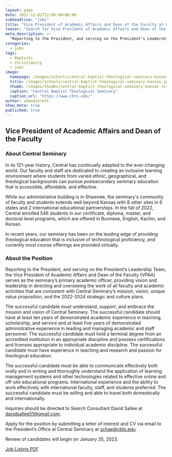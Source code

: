 ```yaml
---
layout: page
Date: 2022-12-02T12:00:00+00:00
subheadline: "jobs"
title: "Vice President of Academic Affairs and Dean of the Faculty at Central Seminary"
teaser: "Search for Vice President of Academic Affairs and Dean of the Faculty"
meta_description: >-
  "Reporting to the President, and serving on the President’s Leadership Team, the Vice President of Academic Affairs and Dean of the Faculty (VPAA) serves as the seminary’s primary academic officer, providing vision and leadership in directing and overseeing the work of all faculty and academic activities that are consistent with Central Seminary’s mission, vision, unique value proposition, and the 2022-2024 strategic and culture plans."
categories:
  - jobs
tags:
  - Baptists
  - Christianity
  - jobs
image:
  homepage: /images/schools/central-baptist-theological-seminary-kansas.jpg
  title: /images/schools/central-baptist-theological-seminary-kansas.jpg
  thumb: /images/thumbs/central-baptist-theological-seminary-kansas_tn.jpg
  caption: "Central Baptist Theological Seminary"
  caption_url: "https://www.cbts.edu/"
author: adamdjbrett
show_meta: true
published: true
---
```


## Vice President of Academic Affairs and Dean of the Faculty


### About Central Seminary

In its 121-year history, Central has continually adapted to the ever-changing world. Our faculty and staff are dedicated to creating an inclusive learning environment where students from varied ethnic, geographical, and theological backgrounds can pursue postsecondary seminary education that is accessible, affordable, and effective.

While our administrative building is in Shawnee, the seminary's community of faculty and students extends well beyond Kansas with 8 other sites in 6 states and 2 international educational partnerships. In the fall of 2022, Central enrolled 546 students in our certificate, diploma, master, and doctoral level programs, which are offered in Burmese, English, Kachin, and Korean.

In recent years, our seminary has been on the leading edge of providing theological education that is inclusive of technological proficiency, and currently most course offerings are provided virtually.


### About the Position
Reporting to the President, and serving on the President’s Leadership Team, the Vice President of Academic Affairs and Dean of the Faculty (VPAA) serves as the seminary’s primary academic officer, providing vision and leadership in directing and overseeing the work of all faculty and academic activities that are consistent with Central Seminary’s mission, vision, unique value proposition, and the 2022-2024 strategic and culture plans.

The successful candidate must understand, support, and embrace the mission and vision of Central Seminary. The successful candidate should have at least ten years of demonstrated academic experience in teaching, scholarship, and service and at least five years of demonstrated administrative experience in leading and managing academic and staff personnel. The successful candidate must hold a terminal degree from an accredited institution in an appropriate discipline and possess certifications and licenses appropriate to
individual academic discipline. The successful candidate must have experience in teaching and research and passion for theological education.

The successful candidate must be able to communicate effectively both orally and in writing and thoroughly understand the application of learning management systems and other
technologies related to effective online and off-site educational programs. International experience and the ability to work effectively with international faculty, staff, and students
preferred. The successful candidate must be willing and able to travel both domestically and internationally.

Inquiries should be directed to Search Consultant David Sallee at <davidsallee51@gmail.com>.

Apply for the position by submitting a letter of interest and CV via email to the President’s Office at Central Seminary at schae@cbts.edu.

Review of candidates will begin on January 25, 2023.

[Job Listing PDF](/pdfs/Central-Seminary-VPAA-Position-Announcement.pdf)